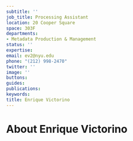 ```yaml
---
subtitle: ''
job_title: Processing Assistant
location: 20 Cooper Square
space: 303F
departments:
- Metadata Production & Management
status: ''
expertise: 
email: ev2@nyu.edu
phone: "(212) 998-2470"
twitter: ''
image: ''
buttons: 
guides: 
publications: 
keywords: 
title: Enrique Victorino
---
```


# About Enrique Victorino